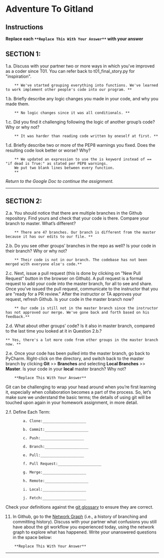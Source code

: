 # Adventure To Gitland

## Instructions

**Replace each `**Replace This With Your Answer**` with your answer**


## SECTION 1:

1.a. Discuss with your partner two or more ways in which you've improved as a coder since T01. You can refer back to t01_final_story.py for "inspiration".

```        
    ** We've started grouping everything into functions. We've learned to work implement other people's code into our program. **
```


1.b. Briefly describe any logic changes you made in your code, and why you made them.

```
    ** No logic changes since it was all conditionals. **
```


1.c. Did you find it challenging following the logic of another group’s code? Why or why not?

```
    ** It was harder than reading code written by oneself at first. **
```


1.d. Briefly describe two or more of the PEP8 warnings you fixed. Does the resulting code look better or worse? Why?

```
    ** We updated an expression to use the is keyword instead of == "if dead is True:" as stated per PEP8 warnings.
    We put two blank lines between every function.
    **
```

_Return to the Google Doc to continue the assignment._
___

## SECTION 2:

2.a. You should notice that there are multiple branches in the Github repository. Find yours and check that your code is there. 
     Compare your branch to master. What’s different?

```        
    ** There are 47 branches. Our branch is different from the master because it has our edits to our file. **
```


2.b. Do you see other groups’ branches in the repo as well? Is your code in their branch? Why or why not?

```        
    ** Their code is not in our branch. The codebase has not been merged with everyone else's code.**
```


2.c. Next, issue a pull request (this is done by clicking on "New Pull Request" button in the browser on Github). 
     A pull request is a formal request to add your code into the master branch, for all to see and share. 
     Once you’ve issued the pull request, communicate to the instructor that you are "ready for a PR review."
     After the instructor or TA approves your request, refresh Github. 
     Is your code in the master branch now? 

```
    ** Our code is still not in the master branch since the instructor has not approved our merge. We've gone back and forth based on his feedback.**
```


2.d. What about other groups’ code? Is it also in master branch, compared to the last time you looked at it in Question 2.b.?

```
** Yes, there's a lot more code from other groups in the master branch now. **
```


2.e. Once your code has been pulled into the master branch, go back to PyCharm. 
     Right-click on the directory, and switch back to the master branch by clicking 
     **Git** >> **Branches** and selecting **Local Branches** >> **Master**.
     Is your code in your **local** master branch? Why not?

```
    **Replace This With Your Answer**
```

Git can be challenging to wrap your head around when you’re first learning it, 
especially when collaboration becomes a part of the process. 
So, let’s make sure we understand the basic terms; 
the details of using git will be touched upon again in your homework assignment, in more detail. 

2.f. Define Each Term:
```
        a. Clone:____________________

        b. Commit:____________________

        c. Push:____________________

        d. Branch:____________________

        e. Pull:____________________

        f. Pull Request:____________________

        g. Merge:____________________

        h. Remote:____________________

        i. Local:____________________

        j. Fetch:____________________
```

Check your definitions against the [git glossary](https://help.github.com/articles/github-glossary/) to ensure they are correct.

11. In Github, go to the [Network Graph](https://github.com/Berea-College-CSC-226/t04-master/network) (i.e., a history of branching and committing history). 
    Discuss with your partner what confusions you still have about the git workflow you experienced today, 
    using the network graph to explore what has happened. Write your unanswered questions in the space below:

```
    **Replace This With Your Answer**
```

---